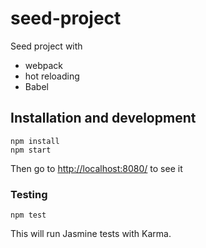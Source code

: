 # seed-project

Seed project with
- webpack
- hot reloading
- Babel

## Installation and development

```
npm install
npm start
```

Then go to [http://localhost:8080/](http://localhost:8080/) to see it

### Testing

```
npm test
```

This will run Jasmine tests with Karma.
